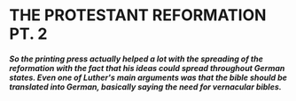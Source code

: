#                    THE PROTESTANT REFORMATION PT. 2  

##### So the printing press actually helped a lot with the spreading of the reformation with the fact that his ideas could spread throughout German states. Even one of Luther's main arguments was that the bible should be translated into German, basically saying the need for vernacular bibles.